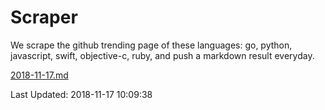 # Scraper

We scrape the github trending page of these languages: go, python, javascript, swift, objective-c, ruby, and push a markdown result everyday.

[2018-11-17.md](https://github.com/henson/Scraper/blob/master/2018-11-17.md)

Last Updated: 2018-11-17 10:09:38